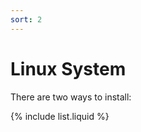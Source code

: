 ```yaml
---
sort: 2
---
```


# Linux System

There are two ways to install:

{% include list.liquid %}

